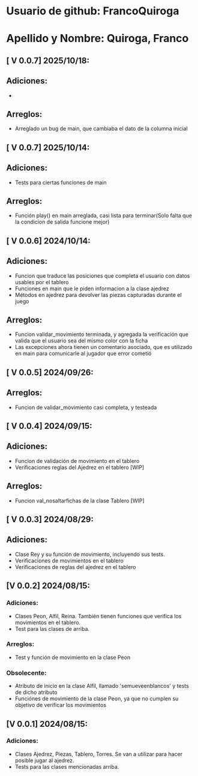 # Usuario de github: FrancoQuiroga
# Apellido y Nombre: Quiroga, Franco
## [ V 0.0.7] 2025/10/18:
## Adiciones:
- 
## Arreglos:
- Arreglado un bug de main, que cambiaba el dato de la columna inicial
## [ V 0.0.7] 2025/10/14:
## Adiciones:
- Tests para ciertas funciones de main
## Arreglos:
- Función play() en main arreglada, casi lista para terminar(Solo falta que la condicion de salida funcione mejor)
## [ V 0.0.6] 2024/10/14:
## Adiciones:
- Funcion que traduce las posiciones que completa el usuario
con datos usables por el tablero
- Funciones en main que le piden informacion a la clase ajedrez
- Métodos en ajedrez para devolver las piezas capturadas durante el juego

## Arreglos:
- Funcion validar_movimiento terminada, y agregada la verificación
que valida que el usuario sea del mismo color con la ficha
- Las excepciones ahora tienen un comentario asociado, que es utilizado en main para comunicarle al jugador que error cometió

## [ V 0.0.5] 2024/09/26:
## Arreglos:
- Funcion de validar_movimiento casi completa, y testeada

##  [ V 0.0.4] 2024/09/15:
## Adiciones:
- Funcion de validación de movimiento en el tablero
- Verificaciones reglas del Ajedrez en el tablero [WIP]
## Arreglos:
- Funcion val_nosaltarfichas de la clase Tablero [WIP]

##  [ V 0.0.3] 2024/08/29:
## Adiciones:
- Clase Rey y su función de movimiento, incluyendo sus tests.
- Verificaciones de movimientos en el tablero
- Verificaciones de reglas del ajedrez en el tablero


##  [V 0.0.2] 2024/08/15:
### Adiciones:
- Clases Peon, Alfil, Reina. También tienen funciones 
que verifica los movimientos en el tablero.
- Test para las clases de arriba.

### Arreglos:
- Test y función de movimiento en la clase Peon 

### Obsolecente:
- Atributo de inicio en la clase Alfil, llamado 'semueveenblancos'
y tests de dicho atributo
- Funciónes de movimiento de la clase Peon, ya que no cumplen su
objetivo de verificar los movimientos

## [V 0.0.1] 2024/08/15:

### Adiciones: 
- Clases Ajedrez, Piezas, Tablero, Torres. Se van a utilizar para 
hacer posible jugar al ajedrez.
- Tests para las clases mencionadas arriba.